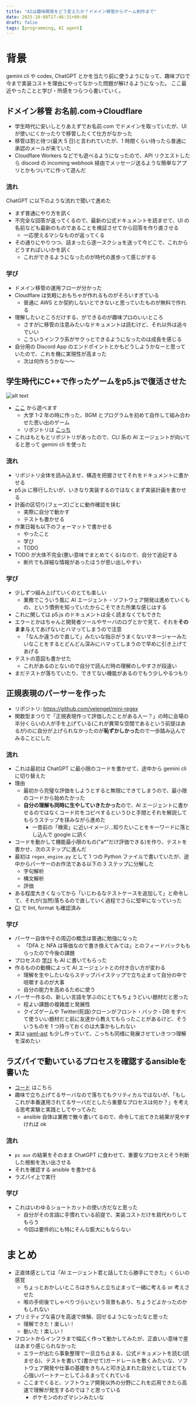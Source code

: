```yaml
---
title: "AIは趣味開発をどう変えたか？ドメイン移管からゲーム制作まで"
date: 2025-10-08T17:46:31+09:00
draft: false
tags: [programming, AI agent]
---
```


# 背景
gemini cli や codex, ChatGPT とかを当たり前に使うようになって、趣味プロで今まで実装コストを理由にやってなかった問題が解けるようになった。
ここ最近やったことと学び・所感をつらつら書いていく。

<!--more-->

## ドメイン移管 お名前.com→Cloudflare
* 学生時代に安いしとりあえずでお名前.com でドメインを取っていたが、UI が使いにくかったりで移管したくて仕方がなかった
* 移管は割と待つ(最大 5 日)と言われていたが、1 時間くらい待ったら普通に承認のメールが来ていた
* Cloudflare Workers などでも遊べるようになったので、API リクエストしたら discord の incoming webhook 経由でメッセージ送るような簡単なアプリとかもついでに作って遊んだ

### 流れ
ChatGPT に以下のような流れで聞いて進めた
* まず普通にやり方を訊く
* 不完全な回答が返ってくるので、最新の公式ドキュメントを読ませて、UI の名前なども最新のものであることを検証させてから回答を作り直させる
  * 一応使えるマシなものが返ってくる
* その通りにやりつつ、詰まったら逐一スクショを送って今どこで、これからどうすればいいかを訊く
  * これができるようになったのが時代の進歩って感じがする

### 学び
* ドメイン移管の運用フローが分かった
* Cloudflare は気軽におもちゃが作れるものがそろいすぎている
  * 普通に AWS とか契約しないとできないと思っていたものが無料で作れる
* 理解したいところだけする、ができるのが趣味プロのいいところ
  * さすがに移管の注意みたいなドキュメントは読むけど、それ以外は追々でいい
  * こういうインフラ系がサクっとできるようになったのは成長を感じる
* 自分用の Discord App のエンドポイントとかもどうしようかなーと思っていたので、これを機に実現性が高まった
  * 次は何作ろうかな～～

## 学生時代にC++で作ったゲームをp5.jsで復活させた
![alt text](images/image.png)

* [ここ](https://www.velengel.com/Dr.Mari0/) から遊べます
  * 大学 1-2 年の時に作った、BGM とプログラムを初めて自作して組み合わせた思い出のゲーム
  * リポジトリは [こっち](https://github.com/velengel/Dr.Mari0/tree/master)
* これはもともとリポジトリがあったので、CLI 系の AI エージェントが向いてると思って gemini cli を使った

### 流れ
* リポジトリ全体を読み込ませ、構造を把握させてそれをドキュメントに書かせる
* p5.js に移行したいが、いきなり実装するのではなくまず実装計画を書かせる
* 計画の区切り(フェーズ)ごとに動作確認を挟む
  * 実際に自分で動かす
  * テストも書かせる
* 作業日報も以下のフォーマットで書かせる
  * やったこと
  * 学び
  * TODO
* TODO が大体不完全(悪い意味でまとめてくる)なので、自分で追記する
  * 断片でも詳細な情報があったほうが思い出しやすい

### 学び
* 少しずつ組み上げていくのとても楽しい
  * 業務でこういう風に AI エージェント・ソフトウェア開発は進めていくもの、という慣例を知っていたからこそできた所業な感じはする
* これに関しては p5.js のドキュメントは全く読まなくてもできた
* エラーとかはちゃんと開発者ツールやサーバのログとかで見て、それを**そのまま**与えてあげないとハマってしまうので注意
  * 「なんか違うので直して」みたいな指示がうまくないマネージャーみたいなことをするとどんどん深みにハマってしまうので早めに引き上げてあげる
* テストの意図も書かせた
  * これがあるのとないので自分で読んだ時の理解のしやすさが段違い
* まだテストが落ちていたり、できてない機能があるのでもう少しやるつもり

## 正規表現のパーサーを作った
* リポジトリ: https://github.com/velengel/mini-regex
* 関数型まつりで「正規表現作って評価したことがある人ー？」の時に会場の半分くらいの人が手を上げている(これが異常な空間であるという前提はあるが)のに自分が上げられなかったのが**恥ずかしかった**ので一歩踏み込んでみることにした

### 流れ
* これは最初は ChatGPT に最小限のコードを書かせて、途中から gemini cli に切り替えた
* 理由
  * 最初から完璧な評価をしようとすると無限にできてしまうので、最小限のコードから始めたかった
  * **自分の理解も同時に生やしていきたかった**ので、AI エージェントに書かせるのではなくコード片をコピペするというひと手間とそれを解説してもらうステップを挟みながら進めた
    * 一昔前の「検索」に近いイメージ...知りたいことをキーワードに落とし込んで google に訊く
* コードを動かして機能最小限のもの("a*"だけ評価できる)を作り、テストを書かせ、次のステップに進んだ
* 最初は `regex_engine.py` として 1 つの Python ファイルで書いていたが、途中からパーサーのお作法である以下の 3 ステップに分解した
  * 字句解析
  * 構文解析
  * 評価
* ある程度大きくなってから「いじわるなテストケースを追加して」と命令して、それが(当然)落ちるので直していく過程でさらに堅牢になっていった
* [CI](https://github.com/velengel/mini-regex/blob/main/.github/workflows/ci.yml) で lint, format も確認済み

### 学び
* パーサー自体やその周辺の概念は普通に勉強になった
  * 「DFA と NFA は等価なので書き換えてみては」とのフィードバックももらったので今後の課題
* プロセスの [学び](https://github.com/velengel/mini-regex/blob/main/learning.md) も AI に書いてもらった
* 作るものの動機によって AI エージェントとの付き合い方が変わる
  * 理解を生やしたいならステップバイステップで立ち止まって自分の中で咀嚼するのが大事
  * 自分の能力を高めるために使う
* パーサー作るの、新しい言語を学ぶのにとてもちょうどいい題材だと思った
  * 程よい課題の複雑度と発展性
  * クイズゲームや Twitter(死語)クローンがフロント・バック・DB をすべて使ういい題材だと前に友達から教えてもらったことがあるけど、そういうものを 1 つ持っておくのは大事かもしれない
* 実は [yaml-ast](https://github.com/velengel/yaml-ast) も少し作っていて、こっちも同様に発展させていきつつ理解を深めたい

## ラズパイで動いているプロセスを確認するansibleを書いた
* [コード](https://github.com/velengel/rasp-ansible/blob/main/verify.yml) はこちら
* 趣味で立ち上げてるサーバなので落ちてもクリティカルではないが、「もしこれが本番運用されてるサーバだとしたら重要なプロセスは何か？」を考える思考実験と実践としてやってみた
  * ansible 自体は業務で散々書いてるので、命令して出てきた結果が見やすければ ok
### 流れ
* `ps aux` の結果をそのまま ChatGPT に食わせて、重要なプロセスとそう判断した根拠を洗い出させる
* それを確認する ansible を書かせる
* ラズパイ上で実行

### 学び
* これはいわゆるショートカットの使い方だなと思った
  * 自分がその言語に手慣れている前提で、実装コストだけを肩代わりしてもらう
  * 今回は要件的にも特にそんな膨大にもならない

# まとめ
* 正直体感としては「AI エージェント君と話してたら勝手にできた」くらいの感覚
  * ちょっとおかしいところはきちんと立ち止まって一緒に考える or 考えさせた
  * 喉の手術後でしゃべりづらいという背景もあり、ちょうどよかったのかもしれない
* プリミティブな喜びを高速で体験、回せるようになったなと思った
  * 理解できた！楽しい！
  * 動いた！楽しい！
* フロントからインフラまで幅広く作って動かしてみたが、正直いい意味で差はあまり感じられなかった
  * エラーが出たら事象整理で一旦立ち止まる、公式ドキュメントを読む(読ませる)、テストを書いて(書かせて)ガードレールを敷くみたいな、ソフトウェア開発や仕事の基礎をきちんと叩き込まれた自分としてはとても心強いパートナーとしてふるまってくれている
  * ここまでくると、ソフトウェア開発以外の分野にこれを応用できたら高速で理解が発生するのでは？と思っている
    * ポケモンのわざマシンみたいな
